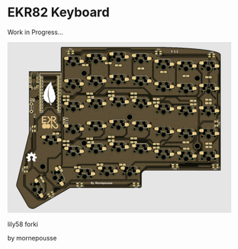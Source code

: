 # EKR82 Keyboard

Work in Progress...

![EKR82image](https://github.com/mornepousse/EKR82/blob/master/images/jlc.PNG)


lily58 forki

by mornepousse
